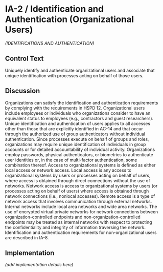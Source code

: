 # IA-2 / Identification and Authentication (Organizational Users)

_(IDENTIFICATIONS AND AUTHENTICATION)_

## Control Text

Uniquely identify and authenticate organizational users and associate that unique identification with processes acting on behalf of those users.

## Discussion

Organizations can satisfy the identification and authentication requirements by complying with the requirements in HSPD 12. Organizational users include employees or individuals who organizations consider to have an equivalent status to employees (e.g., contractors and guest researchers). Unique identification and authentication of users applies to all accesses other than those that are explicitly identified in AC-14 and that occur through the authorized use of group authenticators without individual authentication. Since processes execute on behalf of groups and roles, organizations may require unique identification of individuals in group accounts or for detailed accountability of individual activity.
Organizations employ passwords, physical authenticators, or biometrics to authenticate user identities or, in the case of multi-factor authentication, some combination thereof. Access to organizational systems is defined as either local access or network access. Local access is any access to organizational systems by users or processes acting on behalf of users, where access is obtained through direct connections without the use of networks. Network access is access to organizational systems by users (or processes acting on behalf of users) where access is obtained through network connections (i.e., nonlocal accesses). Remote access is a type of network access that involves communication through external networks. Internal networks include local area networks and wide area networks.
The use of encrypted virtual private networks for network connections between organization-controlled endpoints and non-organization-controlled endpoints may be treated as internal networks with respect to protecting the confidentiality and integrity of information traversing the network. Identification and authentication requirements for non-organizational users are described in IA-8.

## Implementation

_(add implementation details here)_